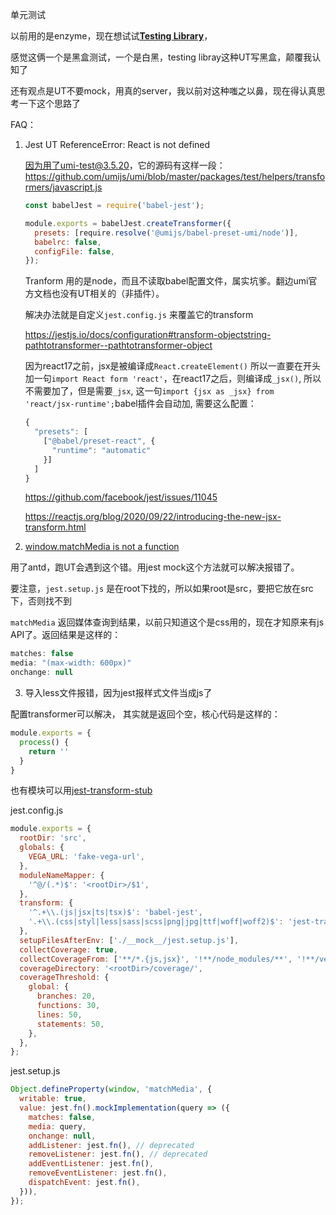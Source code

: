 单元测试

以前用的是enzyme，现在想试试[**Testing Library**](https://testing-library.com/)，

感觉这俩一个是黑盒测试，一个是白黑，testing libray这种UT写黑盒，颠覆我认知了

还有观点是UT不要mock，用真的server，我以前对这种嗤之以鼻，现在得认真思考一下这个思路了

FAQ：

1. Jest UT  ReferenceError: React is not defined

   因为用了umi-test@3.5.20，它的源码有这样一段：https://github.com/umijs/umi/blob/master/packages/test/helpers/transformers/javascript.js

   ```js
   const babelJest = require('babel-jest');
   
   module.exports = babelJest.createTransformer({
     presets: [require.resolve('@umijs/babel-preset-umi/node')],
     babelrc: false,
     configFile: false,
   });
   ```

   Tranform 用的是node，而且不读取babel配置文件，属实坑爹。翻边umi官方文档也没有UT相关的（非插件）。

   解决办法就是自定义`jest.config.js` 来覆盖它的transform

   https://jestjs.io/docs/configuration#transform-objectstring-pathtotransformer--pathtotransformer-object

   因为react17之前，jsx是被编译成`React.createElement()` 所以一直要在开头加一句`import React form 'react'`，在react17之后，则编译成`_jsx()`, 所以不需要加了，但是需要`_jsx`, 这一句`import {jsx as _jsx} from 'react/jsx-runtime';`babel插件会自动加, 需要这么配置：

   ```js
   {
     "presets": [
       ["@babel/preset-react", {
         "runtime": "automatic"
       }]
     ]
   }
   ```

   https://github.com/facebook/jest/issues/11045

   https://reactjs.org/blog/2020/09/22/introducing-the-new-jsx-transform.html

2. [window.matchMedia is not a function](https://stackoverflow.com/questions/39830580/jest-test-fails-typeerror-window-matchmedia-is-not-a-function)

用了antd，跑UT会遇到这个错。用jest mock这个方法就可以解决报错了。

要注意，`jest.setup.js` 是在root下找的，所以如果root是src，要把它放在src下，否则找不到

`matchMedia` 返回媒体查询到结果，以前只知道这个是css用的，现在才知原来有js API了。返回结果是这样的：

```js
matches: false
media: "(max-width: 600px)"
onchange: null
```

3. 导入less文件报错，因为jest报样式文件当成js了

配置transformer可以解决， 其实就是返回个空，核心代码是这样的：

```js
module.exports = {
  process() {
    return ''
  }
}
```

也有模块可以用[jest-transform-stub](https://www.npmjs.com/package/jest-transform-stub)

jest.config.js

```js
module.exports = {
  rootDir: 'src',
  globals: {
    VEGA_URL: 'fake-vega-url',
  },
  moduleNameMapper: {
    '^@/(.*)$': '<rootDir>/$1',
  },
  transform: {
    '^.+\\.(js|jsx|ts|tsx)$': 'babel-jest',
    '.+\\.(css|styl|less|sass|scss|png|jpg|ttf|woff|woff2)$': 'jest-transform-stub',
  },
  setupFilesAfterEnv: ['./__mock__/jest.setup.js'],
  collectCoverage: true,
  collectCoverageFrom: ['**/*.{js,jsx}', '!**/node_modules/**', '!**/vendor/**'],
  coverageDirectory: '<rootDir>/coverage/',
  coverageThreshold: {
    global: {
      branches: 20,
      functions: 30,
      lines: 50,
      statements: 50,
    },
  },
};
```

jest.setup.js

```js
Object.defineProperty(window, 'matchMedia', {
  writable: true,
  value: jest.fn().mockImplementation(query => ({
    matches: false,
    media: query,
    onchange: null,
    addListener: jest.fn(), // deprecated
    removeListener: jest.fn(), // deprecated
    addEventListener: jest.fn(),
    removeEventListener: jest.fn(),
    dispatchEvent: jest.fn(),
  })),
});
```

